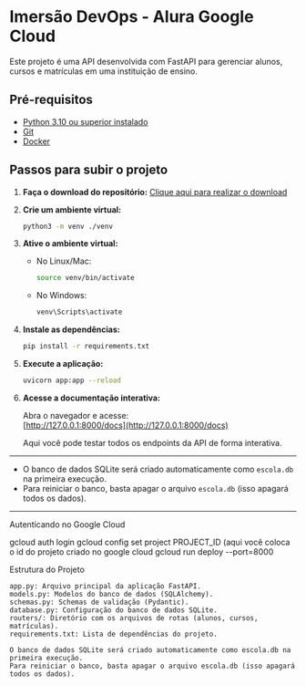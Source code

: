 # Imersão DevOps - Alura Google Cloud

Este projeto é uma API desenvolvida com FastAPI para gerenciar alunos, cursos e matrículas em uma instituição de ensino.

## Pré-requisitos

- [Python 3.10 ou superior instalado](https://www.python.org/downloads/)
- [Git](https://git-scm.com/downloads)
- [Docker](https://www.docker.com/get-started/)

## Passos para subir o projeto

1. **Faça o download do repositório:**
   [Clique aqui para realizar o download](https://github.com/guilhermeonrails/imersao-devops/archive/refs/heads/main.zip)

2. **Crie um ambiente virtual:**
   ```sh
   python3 -m venv ./venv
   ```

3. **Ative o ambiente virtual:**
   - No Linux/Mac:
     ```sh
     source venv/bin/activate
     ```
   - No Windows:
     ```sh
     venv\Scripts\activate
     ```

4. **Instale as dependências:**
   ```sh
   pip install -r requirements.txt
   ```

5. **Execute a aplicação:**
   ```sh
   uvicorn app:app --reload
   ```

6. **Acesse a documentação interativa:**

   Abra o navegador e acesse:  
   [http://127.0.0.1:8000/docs](http://127.0.0.1:8000/docs)

   Aqui você pode testar todos os endpoints da API de forma interativa.

---

- O banco de dados SQLite será criado automaticamente como `escola.db` na primeira execução.
- Para reiniciar o banco, basta apagar o arquivo `escola.db` (isso apagará todos os dados).

---
Autenticando no Google Cloud

gcloud auth login
gcloud config set project PROJECT_ID  (aqui você coloca o id do projeto criado no google cloud
gcloud run deploy --port=8000

Estrutura do Projeto

    app.py: Arquivo principal da aplicação FastAPI.
    models.py: Modelos do banco de dados (SQLAlchemy).
    schemas.py: Schemas de validação (Pydantic).
    database.py: Configuração do banco de dados SQLite.
    routers/: Diretório com os arquivos de rotas (alunos, cursos, matrículas).
    requirements.txt: Lista de dependências do projeto.

    O banco de dados SQLite será criado automaticamente como escola.db na primeira execução.
    Para reiniciar o banco, basta apagar o arquivo escola.db (isso apagará todos os dados).
